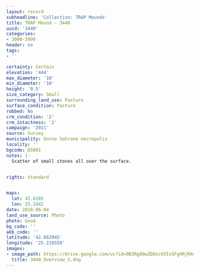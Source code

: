 ```yaml
---
layout: record
subheadline: 'Collection: TRAP Mounds'
title: TRAP Mound - 3440
uuid: '3440'
categories:
- 3000-3999
header: no
tags:
- ''

certainty: Certain
elevation: '444'
max_diameter: '10'
min_diameter: '10'
height: '0.5'
size_category: Small
surrounding_land_use: Pasture
surface_condition: Pasture
robbed: No
crm_condition: '2'
crm_intactness: '2'
campaign: '2011'
source: Survey
municipality: Gorno Sahrane necropolis
locality: ''
bgcode: DS001
notes: |-
  Scatter of small stones all over the surface.


rights: standard


maps:
  lat: 42.6285
  lon: 25.2442
date: 2018-06-04
land_use_source: Photo
photo: Good
bg_code: ''
akb_code: ''
latitude: '42.663945'
longitude: '25.218558'
images:
- image_path: https://drive.google.com/uc?id=0B3Rg88wZDQscUVIxSFg4RjRXeXc
  title: 3440_Overview_S.dng
---
```

